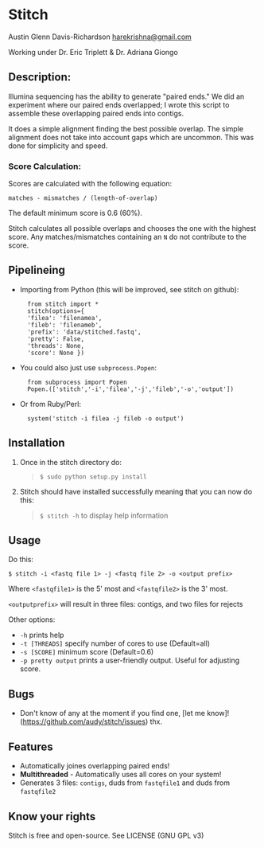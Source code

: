 # Stitch

Austin Glenn Davis-Richardson
<harekrishna@gmail.com>

Working under Dr. Eric Triplett & Dr. Adriana Giongo

## Description:

Illumina sequencing has the ability to generate "paired ends."
We did an experiment where our paired ends overlapped;
I wrote this script to assemble these overlapping paired ends into contigs.

It does a simple alignment finding the best possible overlap.  The simple
alignment does not take into account gaps which are uncommon.  This was done
for simplicity and speed.

### Score Calculation:

Scores are calculated with the following equation:

`matches - mismatches / (length-of-overlap)`

The default minimum score is 0.6 (60%).

Stitch calculates all possible overlaps and chooses the one with
the highest score.  Any matches/mismatches containing an `N` do not
contribute to the score.

## Pipelineing

* Importing from Python (this will be improved, see stitch on github):

		from stitch import *
		stitch(options={
	  	'filea': 'filenamea',
	  	'fileb': 'filenameb',
	  	'prefix': 'data/stitched.fastq',
	  	'pretty': False,
	  	'threads': None,
	  	'score': None })
		
* You could also just use `subprocess.Popen`:

		from subprocess import Popen
		Popen.(['stitch','-i','filea','-j','fileb','-o','output'])

* Or from Ruby/Perl:

		system('stitch -i filea -j fileb -o output')
    
		
## Installation

1. Once in the stitch directory do:
   > `$ sudo python setup.py install`

2. Stitch should have installed successfully meaning that you can now do this:
   > `$ stitch -h`
   to display help information

## Usage

Do this:

    $ stitch -i <fastq file 1> -j <fastq file 2> -o <output prefix>

Where `<fastqfile1>` is the 5' most and `<fastqfile2>` is the 3' most.

`<outputprefix>` will result in three files: contigs, and two files for rejects

Other options:

 - `-h` prints help
 - `-t [THREADS]` specify number of cores to use (Default=all)
 - `-s [SCORE]` minimum score (Default=0.6)
 - `-p pretty output` prints a user-friendly output.  Useful for adjusting
   score.

## Bugs

 - Don't know of any at the moment
   if you find one, [let me know]!(https://github.com/audy/stitch/issues) thx.

## Features

 - Automatically joines overlapping paired ends!
 - **Multithreaded** - Automatically uses all cores on your system!
 - Generates 3 files: `contigs`, duds from `fastqfile1` and duds from
   `fastqfile2`

## Know your rights

Stitch is free and open-source.
See LICENSE (GNU GPL v3)